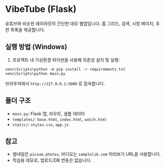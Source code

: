 # VibeTube (Flask)

유튜브와 비슷한 레이아웃의 간단한 데모 웹앱입니다. 홈 그리드, 검색, 시청 페이지, 추천 목록을 제공합니다.

## 실행 방법 (Windows)
1) 프로젝트 내 가상환경 파이썬을 사용해 의존성 설치 및 실행:

```
venv\Scripts\python -m pip install -r requirements.txt
venv\Scripts\python main.py
```

브라우저에서 `http://127.0.0.1:5000` 로 접속합니다.

## 폴더 구조
- `main.py`: Flask 앱, 라우트, 샘플 데이터
- `templates/`: `base.html`, `index.html`, `watch.html`
- `static/`: `styles.css`, `app.js`

## 참고
- 썸네일은 `picsum.photos`, 비디오는 `samplelib.com` 미리보기 URL을 사용합니다.
- 학습용 데모로, 업로드/DB 연동은 없습니다.

